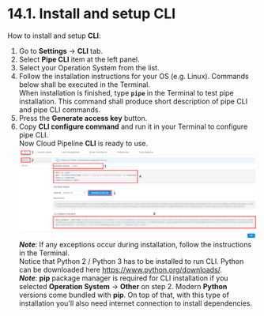 # 14.1. Install and setup CLI

How to install and setup **CLI**:

1. Go to **Settings** → **CLI** tab.
2. Select **Pipe CLI** item at the left panel.
3. Select your Operation System from the list.
4. Follow the installation instructions for your OS (e.g. Linux). Commands below shall be executed in the Terminal.  
    When installation is finished, type **`pipe`** in the Terminal to test pipe installation. This command shall produce short description of pipe CLI and pipe CLI commands.
5. Press the **Generate access key** button.
6. Copy **CLI configure command** and run it in your Terminal to configure pipe CLI.  
    Now Cloud Pipeline **CLI** is ready to use.  
    ![CP_InstallAndSetupCLI](attachments/InstallAndSetupCLI_1.png)  
    **_Note_**: If any exceptions occur during installation, follow the instructions in the Terminal.  
    Notice that Python 2 / Python 3 has to be installed to run CLI. Python can be downloaded here <https://www.python.org/downloads/>.  
    **_Note_**: **pip** package manager is required for CLI installation if you selected **Operation System** → **Other** on step 2. Modern **Python** versions come bundled with **pip**. On top of that, with this type of installation you'll also need internet connection to install dependencies.